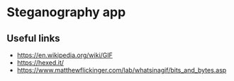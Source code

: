 # Steganography app

## Useful links
* https://en.wikipedia.org/wiki/GIF
* https://hexed.it/
* https://www.matthewflickinger.com/lab/whatsinagif/bits_and_bytes.asp